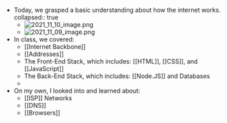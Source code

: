 - Today, we grasped a basic understanding about how the internet works.
  collapsed:: true
	- ![2021_11_10_image.png](https://cdn.logseq.com/%2F4ea76d37-7bf6-43e6-bc54-17dfdd9c6d62068643a0-58b7-41b5-ae84-46e4cd34e3b72021_11_10_image.png?Expires=4790120935&Signature=kqch5FVUKTONBdovDXFeIuRNLwc7rPFcY0oVP69jRLTjyvmFGgPiWbN8k5IlaSTpZTT6BbyxbYjCv7ForNy4ncN4nwGJkjzzLbSBCM~QNowhtvasJW-NCJdmMV3vrDSXuDCu6JjoiX6TK~zF4m5IaPERzAJSyepufVpeJbT~mrzbmzYqnWHBMImkiOrs-K~chutxabw~92rSL42b2IlVRl1lMzdf7sRwU1QcP0S4n-hShdK6wWZ2snwH5ZKs9UeX4hKhBCqfyOarTx-fb8WOEWS0Lozl0Tb8WdcC1zWSFQM5MA0s3c0ZflVaDUn0Uj9thE2Bih-Ak0p8U1AmXLvWvQ__&Key-Pair-Id=APKAJE5CCD6X7MP6PTEA)
	- ![2021_11_09_image.png](https://cdn.logseq.com/%2F4ea76d37-7bf6-43e6-bc54-17dfdd9c6d622308590e-c926-45ec-b884-e3bac90efdc12021_11_09_image.png?Expires=4790117790&Signature=ZUU6N9O6zHcuQXOI6a1~~RIj-12l8qUF9R8eT518Mv0NS~~6k-jIbp91Vwc2x1cOuNeufjjQcIAPEbTbkWAlpfAopqkFOy1nBc9yXAWea6OBkE-zartY8o3XVVxa1-vx7PXvuqO9KXDIeYZe~xerja-Nx7jeg1REhlCre6AImSSD3MES9W4sx4Ey~CVHjqIO2M4gxZrWqZccxngde2p67-GN2YJAT2UjWFRmy77tUSObAvzUwJ7dpkHSeQJGRNgCqqV773iMApSZHNuJrGko9BEj72zXDhj7AfEiwIaIV9~vp7opmoi6oWamp3NemZjYWfNJ5sIhcuAd0pn~~XcOzA__&Key-Pair-Id=APKAJE5CCD6X7MP6PTEA)
- In class, we covered:
	- [[Internet Backbone]]
	- [[Addresses]]
	- The Front-End Stack, which includes: [[HTML]], [[CSS]], and [[JavaScript]]
	- The Back-End Stack, which includes: [[Node.JS]] and Databases
	-
- On my own, I looked into and learned about:
	- [[ISP]] Networks
	- [[DNS]]
	- [[Browsers]]